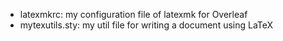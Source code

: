 - latexmkrc:      my configuration file of latexmk for Overleaf
- mytexutils.sty: my util file for writing a document using LaTeX
